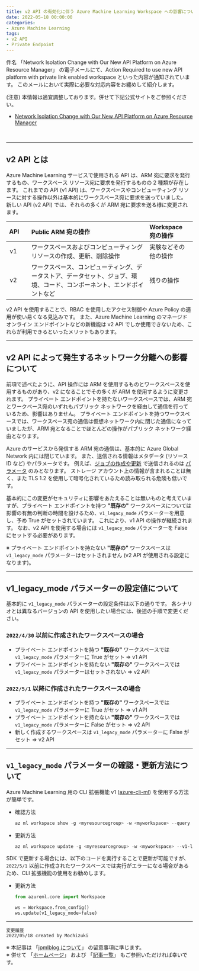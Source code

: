 ```yaml
---
title: v2 API の有効化に伴う Azure Machine Learning Workspace への影響について
date: 2022-05-18 00:00:00
categories:
- Azure Machine Learning
tags:
- v2 API
- Private Endpoint
---
```

件名 「Network Isolation Change with Our New API Platform on Azure Resource Manager」 の電子メールにて、Action Required to use new API platform with private link enabled workspace といった内容が通知されています。 このメールにおいて実際に必要な対応内容をお纏めして紹介します。  

(注意) 本情報は適宜調整しております。併せて下記公式サイトをご参照ください。  
- [Network Isolation Change with Our New API Platform on Azure Resource Manager](http://aka.ms/amlv2network)

<!-- more -->
<br>

***
## v2 API とは
Azure Machine Learning サービスで使用される API は、ARM 宛に要求を発行するもの、ワークスペース リソース宛に要求を発行するものの 2 種類が存在します。 これまでの API (v1 API) は、ワークスペースやコンピューティング リソースに対する操作以外は基本的にワークスペース宛に要求を送っていました。 新しい API (v2 API) では、それらの多くが ARM 宛に要求を送る様に変更されます。  

| API&nbsp;&nbsp;&nbsp;&nbsp; | Public ARM 宛の操作 | Workspace 宛の操作 |
| :----: | :---- | :---- |
| v1&nbsp;&nbsp;&nbsp;&nbsp;&nbsp; | ワークスペースおよびコンピューティング リソースの作成、更新、削除操作 | 実験などその他の操作 | 
| v2&nbsp;&nbsp;&nbsp;&nbsp;&nbsp; | ワークスペース、コンピューティング、データストア、データセット、ジョブ、環境、コード、コンポーネント、エンドポイントなど | 残りの操作 |

v2 API を使用することで、RBAC を使用したアクセス制御や Azure Policy の適用が使い易くなる見込みです。 また、Azure Machine Learning のマネージド オンライン エンドポイントなどの新機能は v2 API でしか使用できないため、これらが利用できるといったメリットもあります。  

---
## v2 API によって発生するネットワーク分離への影響について
前項で述べたように、API 操作には ARM を使用するものとワークスペースを使用するものがあり、v2 になることでその多くが ARM を使用するように変更されます。 プライベート エンドポイントを持たないワークスペースでは、ARM 宛とワークペース宛のいずれもパブリック ネットワークを経由して通信を行っているため、影響はありません。 プライベート エンドポイントを持つワークスペースでは、ワークスペース宛の通信は仮想ネットワーク内に閉じた通信になっていましたが、ARM 宛となることでほとんどの操作がパブリック ネットワーク経由となります。  

Azure のサービスから発信する ARM 宛の通信は、基本的に Azure Global Network 内には閉じています。 また、送信される情報はメタデータ (リソース ID など) やパラメータです。 例えば、[ジョブの作成や更新](https://docs.microsoft.com/ja-jp/rest/api/azureml/jobs/create-or-update) で送信されるのは [パラメータ](https://docs.microsoft.com/ja-jp/azure/machine-learning/reference-yaml-job-command) のみとなります。 ストレージ アカウント上の情報が含まれることは無く、また TLS 1.2 を使用して暗号化されているため読み取られる危険も低いです。  

基本的にこの変更がセキュリティに影響をあたえることは無いものと考えていますが、プライベート エンドポイントを持つ **"既存の"** ワークスペースについては影響の有無の判断の時間を設けるため、`v1_legacy_mode` パラメーターを用意し、予め True がセットされています。 これにより、v1 API の操作が継続されます。 なお、v2 API を使用する場合には `v1_legacy_mode` パラメーターを False にセットする必要があります。  

※ プライベート エンドポイントを持たない **"既存の"** ワークスペースは `v1_legacy_mode` パラメーターはセットされません (v2 API が使用される設定になります)。

---
## v1_legacy_mode パラメーターの設定値について
基本的に `v1_legacy_mode` パラメーターの設定条件は以下の通りです。 各シナリオとは異なるバージョンの API を使用したい場合には、後述の手順で変更ください。

### `2022/4/30` 以前に作成されたワークスペースの場合
  - プライベート エンドポイントを持つ **"既存の"** ワークスペースでは `v1_legacy_mode` パラメーターに True がセット ⇒ v1 API
  - プライベート エンドポイントを持たない **"既存の"** ワークスペースでは `v1_legacy_mode` パラメーターはセットされない ⇒ v2 API
  
### `2022/5/1` 以降に作成されたワークスペースの場合
  - プライベート エンドポイントを持つ **"既存の"** ワークスペースでは `v1_legacy_mode` パラメーターに True がセット ⇒ v1 API
  - プライベート エンドポイントを持たない **"既存の"** ワークスペースでは `v1_legacy_mode` パラメーターに False がセット ⇒ v2 API
  - 新しく作成するワークスペースは `v1_legacy_mode` パラメーターに False がセット ⇒ v2 API

---
## `v1_legacy_mode` パラメーターの確認・更新方法について
Azure Machine Learning 用の CLI 拡張機能 v1 ([azure-cli-ml](https://docs.microsoft.com/ja-jp/azure/machine-learning/reference-azure-machine-learning-cli)) を使用する方法が簡単です。

- 確認方法
  ```powershell
  az ml workspace show -g <myresourcegroup> -w <myworkspace> --query v1LegacyMode
  ```

- 更新方法
  ```powershell
  az ml workspace update -g <myresourcegroup> -w <myworkspace> --v1-legacy-mode  <true or false>
  ```

SDK で更新する場合には、以下のコードを実行することで更新が可能ですが、`2022/5/1` 以前に作成されたワークスペースでは実行がエラーになる場合があるため、CLI 拡張機能の使用をお勧めします。

- 更新方法
  ```Python
  from azureml.core import Workspace
  
  ws = Workspace.from_config()
  ws.update(v1_legacy_mode=false)
  ```


***
`変更履歴`  
`2022/05/18 created by Mochizuki`

※ 本記事は 「[jpmlblog について](https://jpmlblog.github.io/blog/2020/01/01/about-jpmlblog/)」 の留意事項に準じます。  
※ 併せて 「[ホームページ](https://jpmlblog.github.io/blog/)」 および 「[記事一覧](https://jpmlblog.github.io/blog/archives/)」 もご参照いただければ幸いです。  